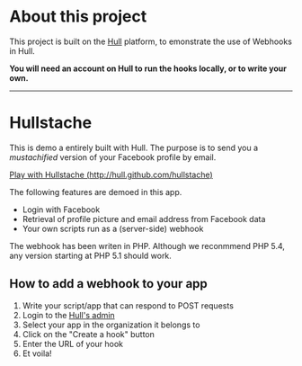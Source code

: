 # About this project

This project is built on the [Hull](http://hull.io) platform, to emonstrate the use of Webhooks in Hull.

**You will need an account on Hull to run the hooks locally, or to write your own.**

-----------------------
# Hullstache

This is demo a entirely built with Hull.
The purpose is to send you a _mustachified_ version of your Facebook profile by email.

[Play with Hullstache (http://hull.github.com/hullstache)](http://hull.github.com/hullstache)

The following features are demoed in this app.

* Login with Facebook
* Retrieval of profile picture and email address from Facebook data
* Your own scripts run as a (server-side) webhook

The webhook has been writen in PHP. Although we reconmmend PHP 5.4, any version starting at PHP 5.1 should work.

## How to add a webhook to your app

1. Write your script/app that can respond to POST requests
2. Login to the [Hull's admin](http://alpha.hullapp.io/)
3. Select your app in the organization it belongs to
4. Click on the "Create a hook" button
5. Enter the URL of your hook
6. Et voila!
